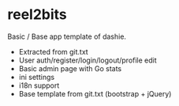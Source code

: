 reel2bits
=====

Basic / Base app template of dashie.

- Extracted from git.txt
- User auth/register/login/logout/profile edit
- Basic admin page with Go stats
- ini settings
- i18n support
- Base template from git.txt (bootstrap + jQuery)

